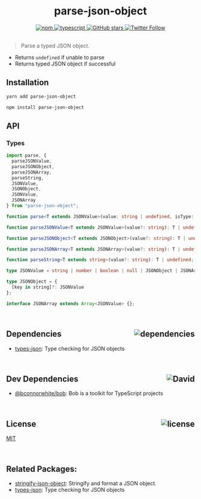 <div align="center">
  <h1>parse-json-object</h1>
  <a href="https://npmjs.com/package/parse-json-object">
    <img alt="npm" src="https://img.shields.io/npm/v/parse-json-object.svg">
  </a>
  <a href="https://github.com/bconnorwhite/parse-json-object">
    <img alt="typescript" src="https://img.shields.io/github/languages/top/bconnorwhite/parse-json-object.svg">
  </a>
  <a href="https://github.com/bconnorwhite/parse-json-object">
    <img alt="GitHub stars" src="https://img.shields.io/github/stars/bconnorwhite/parse-json-object?label=Stars%20Appreciated%21&style=social">
  </a>
  <a href="https://twitter.com/bconnorwhite">
    <img alt="Twitter Follow" src="https://img.shields.io/twitter/follow/bconnorwhite.svg?label=%40bconnorwhite&style=social">
  </a>
</div>

<br />

> Parse a typed JSON object.

- Returns `undefined` if unable to parse
- Returns typed JSON object if successful

## Installation

```bash
yarn add parse-json-object
```

```bash
npm install parse-json-object
```

## API

### Types
```ts
import parse, {
  parseJSONValue,
  parseJSONObject,
  parseJSONArray,
  parseString,
  JSONValue,
  JSONObject,
  JSONValue,
  JSONArray
} from "parse-json-object";

function parse<T extends JSONValue>(value: string | undefined, isType: (value: T) => boolean): T | undefined;

function parseJSONValue<T extends JSONValue>(value?: string): T | undefined;

function parseJSONObject<T extends JSONObject>(value?: string): T | undefined;

function parseJSONArray<T extends JSONArray>(value?: string): T | undefined;

function parseString<T extends string>(value?: string): T | undefined;

type JSONValue = string | number | boolean | null | JSONObject | JSONArray;

type JSONObject = {
  [key in string]?: JSONValue
};

interface JSONArray extends Array<JSONValue> {};
```

<br />

<h2>Dependencies<img align="right" alt="dependencies" src="https://img.shields.io/david/bconnorwhite/parse-json-object.svg"></h2>

- [types-json](https://www.npmjs.com/package/types-json): Type checking for JSON objects

<br />

<h2>Dev Dependencies<img align="right" alt="David" src="https://img.shields.io/david/dev/bconnorwhite/parse-json-object.svg"></h2>

- [@bconnorwhite/bob](https://www.npmjs.com/package/@bconnorwhite/bob): Bob is a toolkit for TypeScript projects

<br />

<h2>License <img align="right" alt="license" src="https://img.shields.io/npm/l/parse-json-object.svg"></h2>

[MIT](https://mit-license.org/)

<br />

## Related Packages:
- [stringify-json-object](https://www.npmjs.com/package/stringify-json-object): Stringify and format a JSON object.
- [types-json](https://www.npmjs.com/package/types-json): Type checking for JSON objects
